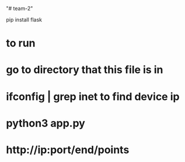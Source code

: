 "# team-2" 

pip install flask

# to run
# go to directory that this file is in
# ifconfig | grep inet to find device ip
# python3 app.py
# http://ip:port/end/points
